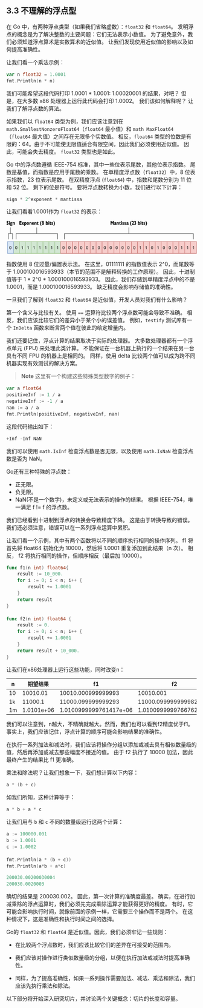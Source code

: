 ## 3.3 不理解的浮点型

在 Go 中，有两种浮点类型（如果我们省略虚数）：`float32` 和 `float64`。 发明浮点的概念是为了解决整数的主要问题：它们无法表示小数值。 为了避免意外，我们必须知道浮点算术是实数算术的近似值。 让我们发现使用近似值的影响以及如何提高准确性。 

让我们看一个乘法示例：

```go
var n float32 = 1.0001
fmt.Println(n * n)
```

我们可能希望这段代码打印 1.0001 * 1.0001: 1.00020001 的结果，对吧？ 但是，在大多数 x86 处理器上运行此代码会打印 1.0002。 我们该如何解释呢？ 让我们了解浮点数的算法。

如果我们以 `float64` 类型为例，我们应该注意到在 `math.SmallestNonzeroFloat64`（`float64` 最小值）和 `math MaxFloat64`（`float64` 最大值）之间存在无限多个实数值。 相反，`float64` 类型的位数是有限的：64。由于不可能使无限值适合有限空间，因此我们必须使用近似值。 因此，可能会失去精度。 `float32` 类型也是如此。

Go 中的浮点数遵循 IEEE-754 标准，其中一些位表示尾数，其他位表示指数。 尾数是基值，而指数是应用于尾数的乘数。 在单精度浮点数（`float32`）中，8 位表示指数，23 位表示尾数。 在双精度浮点 (`float64`) 中，指数和尾数分别为 11 位和 52 位。 剩下的位是符号。 要将浮点数转换为小数，我们进行以下计算：

```go
sign * 2^exponent * mantissa
```

让我们看看1.0001作为 `float32` 的表示：

![](../images/7.png)

指数使用 8 位过量/偏置表示法。 在这里，01111111 的指数值表示 2^0，而尾数等于 1.000100016593933（本节的范围不是解释转换的工作原理）。 因此，十进制值等于 1 * 2^0 * 1.000100016593933。 因此，我们存储到单精度浮点中的不是 1.0001，而是 1.000100016593933。 缺乏精度会影响存储值的准确性。

一旦我们了解到 `float32` 和 `float64` 是近似值，开发人员对我们有什么影响？

第一个含义与比较有关。 使用 `==` 运算符比较两个浮点数可能会导致不准确。 相反，我们应该比较它们的差异小于某个小的误差值。 例如，`testify` 测试库有一个 `InDelta` 函数来断言两个值在彼此的给定增量内。

我们还要记住，浮点计算的结果取决于实际的处理器。 大多数处理器都有一个浮点单元 (FPU) 来处理此类计算。 不能保证在一台机器上执行的一个结果在另一台具有不同 FPU 的机器上是相同的。 同样，使用 delta 比较两个值可以成为跨不同机器实现有效测试的解决方案。

> **Note** 这里有一个构建这些特殊类型数字的例子：
```go
var a float64
positiveInf := 1 / a
negativeInf := -1 / a
nan := a / a
fmt.Println(positiveInf, negativeInf, nan)
```

这段代码输出如下：

```go
+Inf -Inf NaN
```

我们可以使用 `math.IsInf` 检查浮点数是否无限，以及使用 `math.IsNaN` 检查浮点数是否为 NaN。

Go还有三种特殊的浮点数：

* 正无限。
* 负无限。
* NaN(不是一个数字)，未定义或无法表示的操作的结果。 根据 IEEE-754，唯一满足 f != f 的浮点数。
  
我们已经看到十进制到浮点的转换会导致精度下降。 这是由于转换导致的错误。 我们还必须注意，错误可以在一系列浮点运算中累积。

让我们看一个示例，其中有两个函数将以不同的顺序执行相同的操作序列。 f1 将首先将 float64 初始化为 10000，然后将 1.0001 重复添加到此结果（n 次）。 相反， f2 将执行相同的操作，但顺序相反（最后加 10000）。

```go
func f1(n int) float64{
    result := 10_000.
    for i := 0; i < n; i++ {
        result += 1.0001
    }
    return result
}

func f2(n int) float64 {
    result := 0.
    for i := 0; i < n; i++ {
        result += 1.0001
    }
    return result + 10_000.
}
```

让我们在x86处理器上运行这些功能，同时改变n：

| n   | 期望结果     | f1  | f2  |
|-----|----------|-----|-----|
| 10  | 10010.01 |  10010.000999999993   |10010.001     |
| 1k  | 11000.1  |11000.099999999293     |11000.099999999982     |
| 1m  |1.0101e+06          |1.0100999999761417e+06     |1.0100999999766762e+06     |

我们可以注意到，n越大，不精确就越大。然而，我们也可以看到f2精度优于f1。事实上，我们应该记住，浮点计算的顺序可能会影响结果的准确性。

在执行一系列加法和减法时，我们应该将操作分组以添加或减去具有相似数量级的值，然后再添加或减去那些幅度不接近的值。 由于 f2 执行了 10000 加法，因此最终产生的结果比 f1 更准确。

乘法和除法呢？让我们想象一下，我们想计算以下内容：

```go
a * (b + c)
```

如我们所知，这种计算等于：

```go
a * b + a * c
```

让我们用与 `b` 和 `c` 不同的数量级运行这两个计算：

```go
a := 100000.001
b := 1.0001
c := 1.0002

fmt.Println(a * (b + c))
fmt.Println(a*b + a*c)
```

```go
200030.00200030004
200030.0020003
```

确切的结果是 200030.002。 因此，第一次计算的准确度最差。 确实，在进行加减乘除的浮点运算时，我们必须先完成乘除运算才能获得更好的精度。 有时，它可能会影响执行时间，就像前面的示例一样，它需要三个操作而不是两个。 在这种情况下，这是准确性和执行时间之间的选择。

Go的 `float32` 和 `float64` 是近似值。因此，我们必须牢记一些规则：

* 在比较两个浮点数时，我们应该比较它们的差异在可接受的范围内。

* 我们应该对操作进行类似数量级的分组，以便在执行加法或减法时提高准确性。

* 同样，为了提高准确性，如果一系列操作需要加法、减法、乘法和除法，我们应该先执行乘法和除法。

以下部分将开始深入研究切片，并讨论两个关键概念：切片的长度和容量。